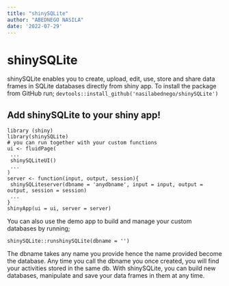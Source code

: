```yaml
---
title: "shinySQLite"
author: "ABEDNEGO NASILA"
date: '2022-07-29'
---
```


# shinySQLite

shinySQLite enables you to create, upload, edit, use, store and share data frames in SQLite databases
directly from shiny app. To install the package from GitHub run;
```devtools::install_github('nasilabednego/shinySQLite')```
## Add shinySQLite to your shiny app!
```
library (shiny)
library(shinySQLite) 
# you can run together with your custom functions 
ui <- fluidPage(
 ...
 shinySQLiteUI()
 ...
)
server <- function(input, output, session){
 shinySQLiteserver(dbname = 'anydbname', input = input, output = output, session = session)
 ...
}
shinyApp(ui = ui, server = server)
```
You can also use the demo app to build and manage your custom databases by running;
```
shinySQLite::runshinySQLite(dbname = '')
```
The dbname takes any name you provide hence the name provided become the database. Any time you call the dbname you once
created, you will find your activities stored in the same db. With
shinySQLite, you can build new databases, manipulate and save your data frames in them at any time.

